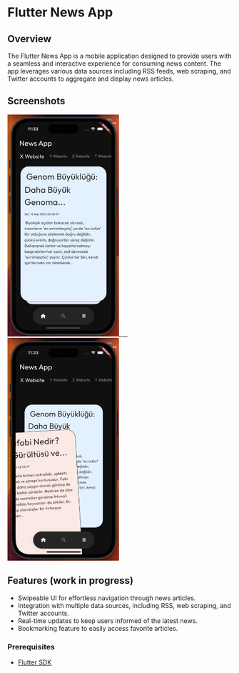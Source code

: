 # Flutter News App

## Overview

The Flutter News App is a mobile application designed to provide users with a seamless and interactive experience for consuming news content. The app leverages various data sources including RSS feeds, web scraping, and Twitter accounts to aggregate and display news articles.

## Screenshots

<img src="https://github.com/alidogangullu/news_app/raw/main/app%20images/app.jpeg" alt="App Screenshot" width="250"/>___<img src="https://github.com/alidogangullu/news_app/raw/main/app%20images/swipe.jpeg" alt="Swipe Action Screenshot" width="250"/>


## Features (work in progress)

- Swipeable UI for effortless navigation through news articles.
- Integration with multiple data sources, including RSS, web scraping, and Twitter accounts.
- Real-time updates to keep users informed of the latest news.
- Bookmarking feature to easily access favorite articles.

### Prerequisites

- [Flutter SDK](https://flutter.dev/docs/get-started/install)
